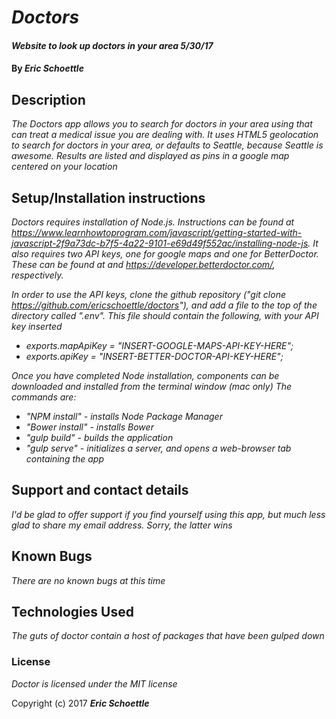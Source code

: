 # _Doctors_

#### _Website to look up doctors in your area 5/30/17_

#### By _**Eric Schoettle**_

## Description

_The Doctors app allows you to search for doctors in your area using that can treat a medical issue you are dealing with. It uses HTML5 geolocation to search for doctors in your area, or defaults to Seattle, because Seattle is awesome. Results are listed and displayed as pins in a google map centered on your location_

## Setup/Installation instructions

_Doctors requires installation of Node.js. Instructions can be found at https://www.learnhowtoprogram.com/javascript/getting-started-with-javascript-2f9a73dc-b7f5-4a22-9101-e69d49f552ac/installing-node-js. It also requires two API keys, one for google maps and one for BetterDoctor. These can be found at and https://developer.betterdoctor.com/, respectively._

_In order to use the API keys, clone the github repository ("git clone https://github.com/ericschoettle/doctors"), and add a file to the top of the directory called ".env". This file should contain the following, with your API key inserted_

* _exports.mapApiKey = "INSERT-GOOGLE-MAPS-API-KEY-HERE";_
* _exports.apiKey = "INSERT-BETTER-DOCTOR-API-KEY-HERE";_


_Once you have completed Node installation, components can be downloaded and installed from the terminal window (mac only) The commands are:_

* _"NPM install" - installs Node Package Manager_
* _"Bower install" - installs Bower_
* _"gulp build" - builds the application_
* _"gulp serve" - initializes a server, and opens a web-browser tab containing the app_

## Support and contact details

_I'd be glad to offer support if you find yourself using this app, but much less glad to share my email address. Sorry, the latter wins_

## Known Bugs

_There are no known bugs at this time_

## Technologies Used

_The guts of doctor contain a host of packages that have been gulped down_

### License

*Doctor is licensed under the MIT license*

Copyright (c) 2017 **_Eric Schoettle_**
